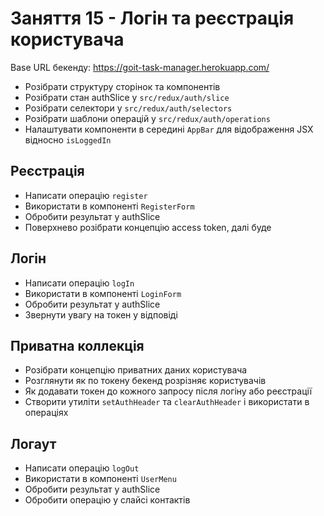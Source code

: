 # Заняття 15 - Логін та реєстрація користувача

Base URL бекенду: https://goit-task-manager.herokuapp.com/

- Розібрати структуру сторінок та компонентів
- Розібрати стан authSlice у `src/redux/auth/slice`
- Розібрати селектори у `src/redux/auth/selectors`
- Розібрати шаблони операцій у `src/redux/auth/operations`
- Налаштувати компоненти в середині `AppBar` для відображення JSX відносно `isLoggedIn`

## Реєстрація

- Написати операцію `register`
- Використати в компоненті `RegisterForm`
- Обробити результат у authSlice
- Поверхнево розібрати концепцію access token, далі буде

## Логін

- Написати операцію `logIn`
- Використати в компоненті `LoginForm`
- Обробити результат у authSlice
- Звернути увагу на токен у відповіді

## Приватна коллекція

- Розібрати концепцію приватних даних користувача
- Розглянути як по токену бекенд розрізняє користувачів
- Як додавати токен до кожного запросу після логіну або реєстрації
- Створити утиліти `setAuthHeader` та `clearAuthHeader` і використати в операціях

## Логаут

- Написати операцію `logOut`
- Використати в компоненті `UserMenu`
- Обробити результат у authSlice
- Обробити операцію у слайсі контактів
